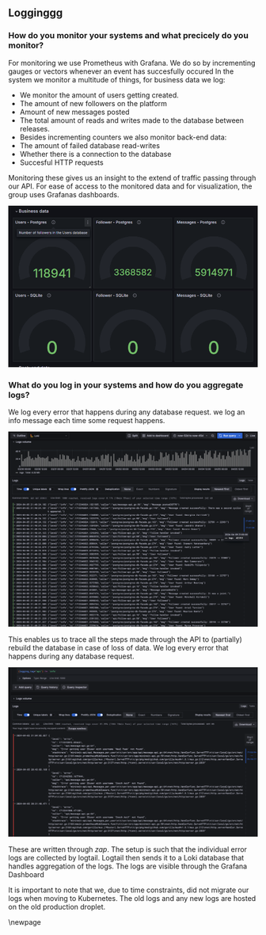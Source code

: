 ## Logginggg

### How do you monitor your systems and what precicely do you monitor?
For monitoring we use Prometheus with Grafana. We do so by incrementing gauges or vectors whenever an event has succesfully occured
In the system we monitor a multitude of things, for business data we log:  

- We monitor the amount of users getting created.
- The amount of new followers on the platform
- Amount of new messages posted
- The total amount of reads and writes made to the database between releases.
- Besides incrementing counters we also monitor back-end data:
- The amount of failed database read-writes
- Whether there is a connection to the database
- Succesful HTTP requests

Monitoring these gives us an insight to the extend of traffic passing through our API.
For ease of access to the monitored data and for visualization, the group uses Grafanas dashboards.

![Grafana Business data monitoring](./images/BusinessData.png)  

### What do you log in your systems and how do you aggregate logs?
We log every error that happens during any database request. we log an info message each time some request happens.

![Info logs](./images/infologs.png)  

This enables us to trace all the steps made through the API to (partially) rebuild the database in case of loss of data.
We log every error that happens during any database request.  

![error logs](./images/errors.png)  

These are written through *zap*. The setup is such that the individual error logs are collected by logtail. Logtail then sends it to a Loki database that handles aggregation of the logs. The logs are visible through the Grafana Dashboard 

It is important to note that we, due to time constraints, did not migrate our logs when moving to Kubernetes. The old logs and any new logs are hosted on the old production droplet.

\newpage  


